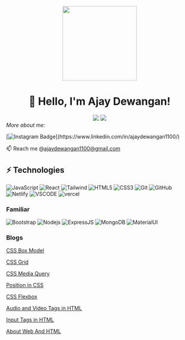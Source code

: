 <!---
ajaydewangan1100/ajaydewangan1100 is a ✨ special ✨ repository because its `README.md` (this file) appears on your GitHub profile.
You can click the Preview link to take a look at your changes.
--->
<div align='center'>
<img src="https://capsule-render.vercel.app/api?type=waving&height=200&text=Hello_World;%20&fontAlign=75&fontAlignY=40&color=gradient" height="200"/>

# 👋 Hello, I'm Ajay Dewangan! 
<!--
# 👋 Hello, I'm [Ajay Dewangan](https://vidya-sagar-portfolio.netlify.app/)! 
-->

<img src="https://readme-typing-svg.herokuapp.com/?color=016EEA&width=300&vCenter=true&lines=Hello+World!;I+am+Front+end+developer;I+love+JavaScript;I+am+Full+stack+developer" />
<img src="https://user-images.githubusercontent.com/73097560/115834477-dbab4500-a447-11eb-908a-139a6edaec5c.gif">

</div>
 <i >More about me:</i>

[![Instagram Badge](https://img.shields.io/badge/LinkedIn-%230077B5.svg?&style=flat-square&logo=linkedin&logoColor=black")](https://www.linkedin.com/in/ajaydewangan1100/)
<p>
<!--  <a href="https://vidya-sagar-portfolio.netlify.app/" target="_blank"><img src="https://img.shields.io/badge/My_Website-%230A0A0A.svg?&style=flat-square&logo=DEV.to&logoColor=white" alt="Website"></a> -->
</p>


📫 Reach me @ajaydewangan1100@gmail.com

## ⚡ Technologies

![JavaScript](https://img.shields.io/badge/-JavaScript-black?style=flat-square&logo=javascript)
![React](https://img.shields.io/badge/-React-black?style=flat-square&logo=react)
![Tailwind](https://img.shields.io/badge/-tailwind-black?style=flat-square&logo=tailwind-css)
![HTML5](https://img.shields.io/badge/-HTML5-black?style=flat-square&logo=html5&logoColor=white)
![CSS3](https://img.shields.io/badge/-CSS3-black?style=flat-square&logo=css3)
![Git](https://img.shields.io/badge/-Git-black?style=flat-square&logo=git)
![GitHub](https://img.shields.io/badge/-GitHub-181717?style=flat-square&logo=github)
![Netlify](https://img.shields.io/badge/-netlify-black?style=flat-square&logo=netlify)
![VSCODE](https://img.shields.io/badge/-VSCode-181717?style=flat-square&logo=visual-studio-code)
![vercel](https://img.shields.io/badge/-vercel-black?style=flat-square&logo=vercel)

### Familiar
![Bootstrap](https://img.shields.io/badge/-Bootstrap-black?style=flat-square&logo=bootstrap)
![Nodejs](https://img.shields.io/badge/-Nodejs-black?style=flat-square&logo=Node.js)
![ExpressJS](https://img.shields.io/badge/-ExpressJS-black?style=flat-square&logo=Express)
![MongoDB](https://img.shields.io/badge/-MongoDB-black?style=flat-square&logo=mongodb)
![MaterialUI](https://img.shields.io/badge/-MaterialUI-black?style=flat-square&logo=materialui)

### Blogs 
[CSS Box Model](https://ajaydewangan.hashnode.dev/css-box-model)

[CSS Grid](https://ajaydewangan.hashnode.dev/css-grid)

[CSS Media Query](https://ajaydewangan.hashnode.dev/css-media-query)

[Position in CSS](https://ajaydewangan.hashnode.dev/position-in-css)

[CSS Flexbox](https://ajaydewangan.hashnode.dev/css-flexbox)

[Audio and Video Tags in HTML](https://ajaydewangan.hashnode.dev/audio-and-video-tags-in-html)

[Input Tags in HTML](https://ajaydewangan.hashnode.dev/input-tags-in-html)

[About Web And HTML](https://ajaydewangan.hashnode.dev/about-web-and-html)


